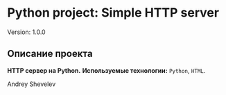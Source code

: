 # Python project: Simple HTTP server

Version: 1.0.0

## Описание проекта
__HTTP сервер на Python.__
__Используемые технологии:__ `Python`, `HTML`.

Andrey Shevelev
